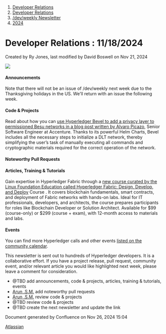 1. [Developer Relations](index.html)
2. [Developer Relations](Developer-Relations_17170434.html)
3. [/dev/weekly Newsletter](17170445.html)
4. [2024](2024_17172152.html)

# Developer Relations : 11/18/2024

Created by Ry Jones, last modified by David Boswell on Nov 21, 2024

![](attachments/17170434/17171308.png?height=169)

#### Announcements

Note that there will not be an issue of /dev/weekly next week due to the Thanksgiving holidays in the US. We'll return with an issue the following week.

#### Code &amp; Projects

Read about how you can [use Hyperledger Bevel to add a privacy layer to permissioned Besu networks in a blog post written by Alvaro Picazo](https://www.lfdecentralizedtrust.org/blog/using-hyperledger-bevel-to-add-a-privacy-layer-to-permissioned-besu-networks), Senior Software Engineer at Accenture. Thanks to its powerful Helm Charts, Bevel includes all the necessary steps to initialize a DLT network, thereby simplifying the user’s task of manually executing all commands and cryptographic materials required for the correct operation of the network.

#### Noteworthy Pull Requests

#### Articles, Training &amp; Tutorials

Gain expertise in Hyperledger Fabric through a [new course curated by the Linux Foundation Education called Hyperledger Fabric: Design, Develop, and Deploy](https://training.linuxfoundation.org/training/hyperledger-fabric-design-develop-and-deploy-lfs270/) Course . It covers blockchain fundamentals, smart contracts, and deployment of Fabric networks with hands-on labs. Ideal for IT professionals, developers, and architects, the course prepares participants for roles like Blockchain Developer or Solution Architect. Available for $99 (course-only) or $299 (course + exam), with 12-month access to materials and labs.

#### Events

You can find more Hyperledger calls and other events [listed on the community calendar](https://wiki.hyperledger.org/display/HYP/Calendar+of+Public+Meetings).

This newsletter is sent out to hundreds of Hyperledger developers. It is a collaborative effort. If you have a project release, pull request, community event, and/or relevant article you would like highlighted next week, please leave a comment for consideration.

- @TBD add announcements, code &amp; projects, articles, training &amp; tutorials, events
- [Arun .S.M.](https://lf-hyperledger.atlassian.net/wiki/people/621a0e5097d313006ba7386a?ref=confluence) add noteworthy pull requests
- [Arun .S.M.](https://lf-hyperledger.atlassian.net/wiki/people/621a0e5097d313006ba7386a?ref=confluence) review code &amp; projects
- @TBD review code &amp; projects
- @TBD create the next newsletter and update the link

Document generated by Confluence on Nov 26, 2024 15:04

[Atlassian](http://www.atlassian.com/)

